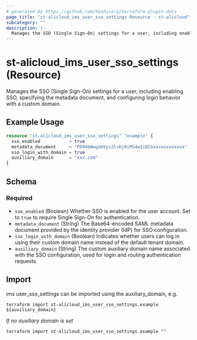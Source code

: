 ```yaml
---
# generated by https://github.com/hashicorp/terraform-plugin-docs
page_title: "st-alicloud_ims_user_sso_settings Resource - st-alicloud"
subcategory: ""
description: |-
  Manages the SSO (Single Sign-On) settings for a user, including enabling SSO, specifying the metadata document, and configuring login behavior with a custom domain.
---
```


# st-alicloud_ims_user_sso_settings (Resource)

Manages the SSO (Single Sign-On) settings for a user, including enabling SSO, specifying the metadata document, and configuring login behavior with a custom domain.

## Example Usage

```terraform
resource "st-alicloud_ims_user_sso_settings" "example" {
  sso_enabled           = true
  metadata_document     = "PD94bWwgdmVyc2lvbj0iMS4wIiBlbxxxxxxxxxxxx"
  sso_login_with_domain = true
  auxiliary_domain      = "xxx.com"
}
```

<!-- schema generated by tfplugindocs -->
## Schema

### Required

- `sso_enabled` (Boolean) Whether SSO is enabled for the user account. Set to `true` to require Single Sign-On for authentication.
- `metadata_document` (String) The Base64-encoded SAML metadata document provided by the identity provider (IdP) for SSO configuration.
- `sso_login_with_domain` (Boolean) Indicates whether users can log in using their custom domain name instead of the default tenant domain.
- `auxiliary_domain` (String) The custom auxiliary domain name associated with the SSO configuration, used for login and routing authentication requests.

## Import

ims user_sso_settings can be imported using the auxiliary_domain, e.g.

```
terraform import st-alicloud_ims_user_sso_settings.example ${auxiliary_domain}
```

_If no auxiliary domain is set_

```
terraform import st-alicloud_ims_user_sso_settings.example ""
```
